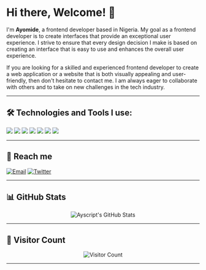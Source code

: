 # Hi there, Welcome! 👋

I'm **Ayomide**, a frontend developer based in Nigeria. My goal as a frontend developer is to create interfaces that provide an exceptional user experience. I strive to ensure that every design decision I make is based on creating an interface that is easy to use and enhances the overall user experience.

If you are looking for a skilled and experienced frontend developer to create a web application or a website that is both visually appealing and user-friendly, then don't hesitate to contact me. I am always eager to collaborate with others and to take on new challenges in the tech industry.

---

## 🛠 Technologies and Tools I use:
<p align="left">
  <img src="https://img.shields.io/badge/HTML5-E34F26?style=for-the-badge&logo=html5&logoColor=white"/>
  <img src="https://img.shields.io/badge/CSS3-1572B6?style=for-the-badge&logo=css3&logoColor=white"/>
  <img src="https://img.shields.io/badge/JavaScript-F7DF1E?style=for-the-badge&logo=javascript&logoColor=black"/>
  <img src="https://img.shields.io/badge/TailwindCSS-38B2AC?style=for-the-badge&logo=tailwind-css&logoColor=white"/>
  <img src="https://img.shields.io/badge/React-20232A?style=for-the-badge&logo=react&logoColor=61DAFB"/>
  <img src="https://img.shields.io/badge/ShadCN-F3F4F6?style=for-the-badge&logo=tailwindcss&logoColor=38B2AC"/>
  <img src="https://img.shields.io/badge/TypeScript-007ACC?style=for-the-badge&logo=typescript&logoColor=white"/>
</p>

---

## 📩 Reach me
[![Email](https://img.shields.io/badge/Email-D14836?style=for-the-badge&logo=gmail&logoColor=white)](mailto:olaleye349@gmail.com)
[![Twitter](https://img.shields.io/badge/Twitter-1DA1F2?style=for-the-badge&logo=twitter&logoColor=white)](https://twitter.com/ayscript_js)

---

## 📊 GitHub Stats
<p align="center">
  <img src="https://github-readme-stats.vercel.app/api?username=ayscript&show_icons=true&theme=tokyonight" alt="Ayscript's GitHub Stats" />
  <br/>
</p>

---

## 👀 Visitor Count
<p align="center">
  <img src="https://komarev.com/ghpvc/?username=ayscript&color=blue" alt="Visitor Count" />
</p>

---
